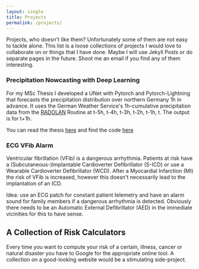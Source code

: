 ```yaml
---
layout: single
title: Projects
permalink: /projects/
---
```


Projects, who doesn't like them? Unfortunately some of them are not easy to tackle alone. This list is a loose collections of projects I would love to collaborate on or things that I have done. Maybe I will use Jekyll Posts or do separate pages in the future. Shoot me an email if you find any of them interesting.

### Precipitation Nowcasting with Deep Learning

For my MSc Thesis I developed a UNet with Pytorch and Pytorch-Lightning that forecasts the precipitation distribution over northern Germany 1h in advance. It uses the German Weather Service's 1h-cumulative precipitation data from the [RADOLAN](https://www.dwd.de/DE/leistungen/radolan/radolan.html) Routine at t-5h, t-4h, t-3h, t-2h, t-1h, t. The output is for t+1h.

You can read the thesis [here](https://diglib.uibk.ac.at/ulbtirolhs/content/titleinfo/7782855) and find the code [here](https://github.com/Campostrini/dwd_dl)

### ECG VFib Alarm

Ventricular fibrillation (VFib) is a dangerous arrhythmia. Patients at risk have a (Subcutaneous-)Implantable Cardioverter Defibrillator (S-ICD) or use a Wearable Cardioverter Defibrillator (WCD). After a Myocardial Infarction (MI) the risk of VFib is increased, however this doesn't necessarily lead to the implantation of an ICD.

Idea: use an ECG patch for constant patient telemetry and have an alarm sound for family members if a dangerous arrhythmia is detected. Obviously there needs to be an Automatic External Defibrillator (AED) in the immediate vicinities for this to have sense.

## A Collection of Risk Calculators

Every time you want to compute your risk of a certain, illness, cancer or natural disaster you have to Google for the appropriate online tool. A collection on a good-looking website would be a stimulating side-project.
